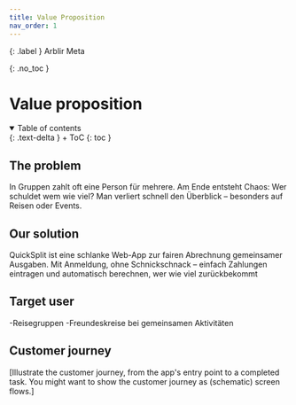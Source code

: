 ```yaml
---
title: Value Proposition
nav_order: 1
---
```


{: .label }
Arblir Meta

{: .no_toc }
# Value proposition

<details open markdown="block">
{: .text-delta }
<summary>Table of contents</summary>
+ ToC
{: toc }
</details>

## The problem

In Gruppen zahlt oft eine Person für mehrere. Am Ende entsteht Chaos:
Wer schuldet wem wie viel? Man verliert schnell den Überblick –
besonders auf Reisen oder Events.

## Our solution

QuickSplit ist eine schlanke Web-App zur fairen Abrechnung
gemeinsamer Ausgaben. Mit Anmeldung, ohne Schnickschnack – einfach
Zahlungen eintragen und automatisch berechnen, wer wie viel
zurückbekommt

## Target user
-Reisegruppen
-Freundeskreise bei gemeinsamen Aktivitäten

## Customer journey

[Illustrate the customer journey, from the app's entry point to a completed task. You might want to show the customer journey as (schematic) screen flows.]